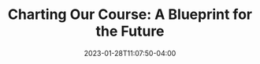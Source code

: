 ---
title: "Charting Our Course: A Blueprint for the Future"
date: 2023-01-28T11:07:50-04:00
draft: false
url: /roadmap
sidebarlogo: syndicate-logo # From (static/images/logo/)
include_footer: true # or false to display the footer
---